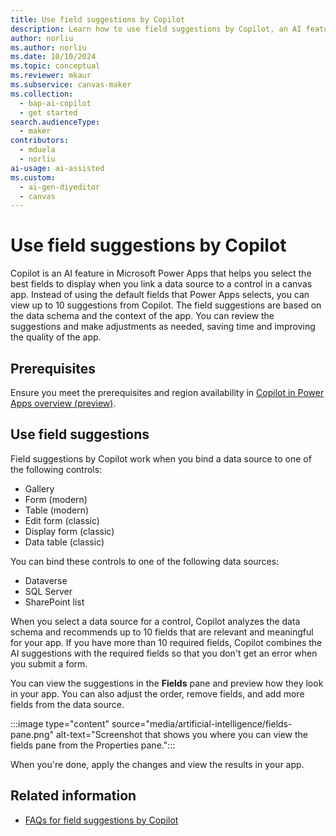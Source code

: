 ```yaml
---
title: Use field suggestions by Copilot
description: Learn how to use field suggestions by Copilot, an AI feature in Microsoft Power Apps, to select the best fields to display when you link a data source to a control in a canvas app.
author: norliu
ms.author: norliu
ms.date: 10/10/2024
ms.topic: conceptual
ms.reviewer: mkaur
ms.subservice: canvas-maker
ms.collection:
  - bap-ai-copilot
  - get started
search.audienceType:
  - maker
contributors:
  - mduela
  - norliu
ai-usage: ai-assisted
ms.custom: 
  - ai-gen-diyeditor
  - canvas
---
```


# Use field suggestions by Copilot

Copilot is an AI feature in Microsoft Power Apps that helps you select the best fields to display when you link a data source to a control in a canvas app. Instead of using the default fields that Power Apps selects, you can view up to 10 suggestions from Copilot. The field suggestions are based on the data schema and the context of the app. You can review the suggestions and make adjustments as needed, saving time and improving the quality of the app.

## Prerequisites

Ensure you meet the prerequisites and region availability in [Copilot in Power Apps overview (preview)](ai-overview.md).

## Use field suggestions

Field suggestions by Copilot work when you bind a data source to one of the following controls:

- Gallery
- Form (modern)
- Table (modern)
- Edit form (classic)
- Display form (classic)
- Data table (classic)

You can bind these controls to one of the following data sources:

- Dataverse
- SQL Server
- SharePoint list

When you select a data source for a control, Copilot analyzes the data schema and recommends up to 10 fields that are relevant and meaningful for your app. If you have more than 10 required fields, Copilot combines the AI suggestions with the required fields so that you don't get an error when you submit a form.

You can view the suggestions in the **Fields** pane and preview how they look in your app. You can also adjust the order, remove fields, and add more fields from the data source.

:::image type="content" source="media/artificial-intelligence/fields-pane.png" alt-text="Screenshot that shows you where you can view the fields pane from the Properties pane.":::

When you're done, apply the changes and view the results in your app.

## Related information

- [FAQs for field suggestions by Copilot](../common/faq-field-suggestions.md)
